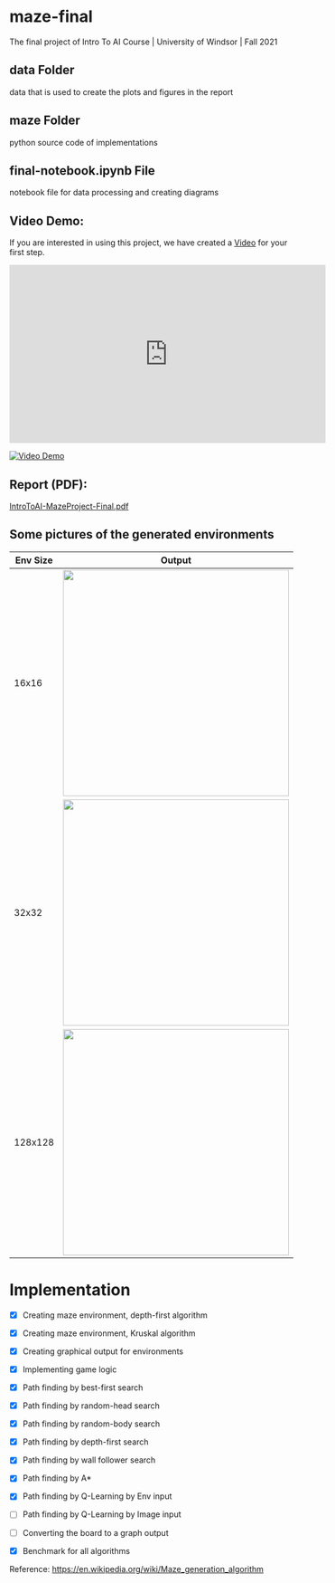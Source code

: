 # maze-final
The final project of Intro To AI Course | University of Windsor | Fall 2021

## data Folder
data that is used to create the plots and figures in the report

## maze Folder
python source code of implementations

## final-notebook.ipynb File
notebook file for data processing and creating diagrams

## Video Demo:
If you are interested in using this project, we have created a [Video](https://www.youtube.com/watch?v=vrMN9HSc8LI) for your first step.

<iframe width="560" height="315" src="https://www.youtube.com/embed/ZYUOoD8heUI" title="YouTube video player" frameborder="0" allow="accelerometer; autoplay; clipboard-write; encrypted-media; gyroscope; picture-in-picture" allowfullscreen></iframe>

[![Video Demo](https://img.youtube.com/vi/vrMN9HSc8LI/0.jpg)](https://www.youtube.com/watch?v=vrMN9HSc8LI)

## Report (PDF):

[IntroToAI-MazeProject-Final.pdf](https://github.com/UW-Titop/maze-final/files/7920586/IntroToAI-MazeProject-Final.pdf)

## Some pictures of the generated environments

| Env Size | Output |
| - | - |
| 16x16 | <img src="https://user-images.githubusercontent.com/20484865/150681015-7455c057-4071-48ef-b974-d1065e5d151a.png" width=400 height=400/> |
| 32x32 | <img src="https://user-images.githubusercontent.com/20484865/150681016-c437a296-8623-4dd3-8576-bcc7a170a272.png" width=400 height=400/> |
| 128x128 | <img src="https://user-images.githubusercontent.com/20484865/150681017-2820e154-988a-468d-8a8e-21214a843775.png" width=400 height=400/> |

# Implementation

- [x] Creating maze environment, depth-first algorithm
- [x] Creating maze environment, Kruskal algorithm
- [x] Creating graphical output for environments
- [x] Implementing game logic 
- [x] Path finding by best-first search
- [x] Path finding by random-head search
- [x] Path finding by random-body search
- [x] Path finding by depth-first search
- [x] Path finding by wall follower search
- [x] Path finding by A*
- [x] Path finding by Q-Learning by Env input
- [ ] Path finding by Q-Learning by Image input
- [ ] Converting the board to a graph output
- [x] Benchmark for all algorithms


Reference: https://en.wikipedia.org/wiki/Maze_generation_algorithm
